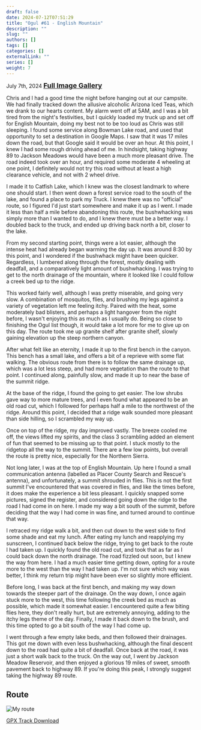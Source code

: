 ```yaml
---
draft: false
date: 2024-07-12T07:51:29
title: "Ogul #61 - English Mountain"
description: ""
slug: ""
authors: []
tags: []
categories: []
externalLink: ""
series: []
weight: 7
---
```

July 7th, 2024
<a href="../galleries/english-mountain-gallery/"><font size="4"><b>Full Image Gallery</b></font></a>

Chris and I had a good time the night before hanging out at our campsite. We had finally tracked down the allusive alcoholic Arizona Iced Teas, which we drank to our hearts content. My alarm went off at 5AM, and I was a bit tired from the night's festivities, but I quickly loaded my truck up and set off for English Mountain, doing my best not to be too loud as Chris was still sleeping. I found some service along Bowman Lake road, and used that opportunity to set a destination in Google Maps. I saw that it was 17 miles down the road, but that Google said it would be over an hour. At this point, I knew I had some rough driving ahead of me. In hindsight, taking highway 89 to Jackson Meadows would have been a much more pleasant drive. The road indeed took over an hour, and required some moderate 4 wheeling at one point, I definitely would not try this road without at least a high clearance vehicle, and not with 2 wheel drive.

I made it to Catfish Lake, which I knew was the closest landmark to where one should start. I then went down a forest service road to the south of the lake, and found a place to park my Truck. I knew there was no "official" route, so I figured I'd just start somewhere and make it up as I went. I made it less than half a mile before abandoning this route, the bushwhacking was simply more than I wanted to do, and I knew there must be a better way. I doubled back to the truck, and ended up driving back north a bit, closer to the lake.

From my second starting point, things were a lot easier, although the intense heat had already began warming the day up. It was around 8:30 by this point, and I wondered if the bushwhack might have been quicker. Regardless, I lumbered along through the forest, mostly dealing with deadfall, and a comparatively light amount of bushwhacking. I was trying to get to the north drainage of the mountain, where it looked like I could follow a creek bed up to the ridge. 

This worked fairly well, although I was pretty miserable, and going very slow. A combination of mosquitos, flies, and brushing my legs against a variety of vegetation left me feeling itchy. Paired with the heat, some moderately bad blisters, and perhaps a light hangover from the night before, I wasn't enjoying this as much as I usually do. Being so close to finishing the Ogul list though, it would take a lot more for me to give up on this day. The route took me up granite shelf after granite shelf, slowly gaining elevation up the steep northern canyon. 

After what felt like an eternity, I made it up to the first bench in the canyon. This bench has a small lake, and offers a bit of a reprieve with some flat walking. The obvious route from there is to follow the same drainage up, which was a lot less steep, and had more vegetation than the route to that point. I continued along, painfully slow, and made it up to near the base of the summit ridge.

At the base of the ridge, I found the going to get easier. The low shrubs gave way to more mature trees, and I even found what appeared to be an old road cut, which I followed for perhaps half a mile to the northwest of the ridge. Around this point, I decided that a ridge walk sounded more pleasant than side hilling, so I scrambled my way up. 

Once on top of the ridge, my day improved vastly. The breeze cooled me off, the views lifted my spirits, and the class 3 scrambling added an element of fun that seemed to be missing up to that point. I stuck mostly to the ridgetop all the way to the summit. There are a few low points, but overall the route is pretty nice, especially for the Northern Sierra.

Not long later, I was at the top of English Mountain. Up here I found a small communication antenna (labelled as Placer County Search and Rescue's antenna), and unfortunately, a summit shrouded in flies. This is not the first summit I've encountered that was covered in flies, and like the times before, it does make the experience a bit less pleasant. I quickly snapped some pictures, signed the register, and considered going down the ridge to the road I had come in on here. I made my way a bit south of the summit, before deciding that the way I had come in was fine, and turned around to continue that way.

I retraced my ridge walk a bit, and then cut down to the west side to find some shade and eat my lunch. After eating my lunch and reapplying my sunscreen, I continued back below the ridge, trying to get back to the route I had taken up. I quickly found the old road cut, and took that as far as I could back down the north drainage. The road fizzled out soon, but I knew the way from here. I had a much easier time getting down, opting for a route more to the west than the way I had taken up. I'm not sure which way was better, I think my return trip might have been ever so slightly more efficient. 

Before long, I was back at the first bench, and making my way down towards the steeper part of the drainage. On the way down, I once again stuck more to the west, this time following the creek bed as much as possible, which made it somewhat easier. I encountered quite a few biting flies here, they don't really hurt, but are extremely annoying, adding to the itchy legs theme of the day. Finally, I made it back down to the brush, and this time opted to go a bit south of the way I had come up.

I went through a few empty lake beds, and then followed their drainages. This got me down with even less bushwhacking, although the final descent down to the road had quite a bit of deadfall. Once back at the road, it was just a short walk back to the truck. On the way out, I went by Jackson Meadow Reservoir, and then enjoyed a glorious 19 miles of sweet, smooth pavement back to highway 89. If you're doing this peak, I strongly suggest taking the highway 89 route.

## Route
![My route](https://s3.us-west-1.wasabisys.com/web-assets/english-mountain-7-7-24/english-mountain_route.png?classes=shadow)

[GPX Track Download](https://s3.us-west-1.wasabisys.com/web-assets/english-mountain-7-7-24/english-mountain_route.gpx)